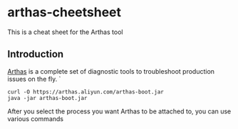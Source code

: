 # arthas-cheetsheet
This is a cheat sheet for the Arthas tool 

## Introduction

[Arthas](https://github.com/alibaba/arthas) is a complete set of diagnostic tools to troubleshoot production issues on the fly. `

```
curl -O https://arthas.aliyun.com/arthas-boot.jar
java -jar arthas-boot.jar
```
 
After you select the process you want Arthas to be attached to, you can use various commands
